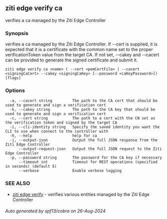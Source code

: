 ## ziti edge verify ca

verifies a ca managed by the Ziti Edge Controller

### Synopsis

verifies a ca managed by the Ziti Edge Controller. If --cert is supplied, it is expected that it is a certificate with the common name set to the proper verificationToken value from the target CA. If not set, --cakey and --cacert can be provided to generate the signed certificate and submit it.

```
ziti edge verify ca <name> ( --cert <pemCertFile> | --cacert <signingCaCert> --cakey <signingCaKey> [--password <caKeyPassword>]) [flags]
```

### Options

```
  -a, --cacert string         The path to the CA cert that should be used to generate and sign a verification cert
  -k, --cakey string          The path to the CA key that should be used to generate and sign a verification cert
  -c, --cert string           The path to a cert with the CN set as the verification token and signed by the target CA
  -i, --cli-identity string   Specify the saved identity you want the CLI to use when connect to the controller with
  -h, --help                  help for ca
  -j, --output-json           Output the full JSON response from the Ziti Edge Controller
      --output-request-json   Output the full JSON request to the Ziti Edge Controller
  -p, --password string       The password for the CA key if necessary
      --timeout int           Timeout for REST operations (specified in seconds) (default 5)
      --verbose               Enable verbose logging
```

### SEE ALSO

* [ziti edge verify](../verify.md)	 - verifies various entities managed by the Ziti Edge Controller

###### Auto generated by spf13/cobra on 26-Aug-2024
